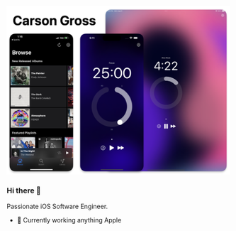 ![iOS Apps](https://raw.githubusercontent.com/carsongro/carsongro/main/header.png)

### Hi there 👋

Passionate iOS Software Engineer.

- 🔭 Currently working anything Apple
